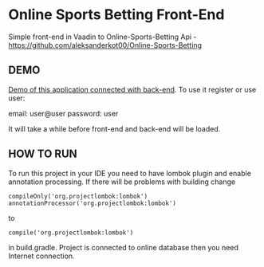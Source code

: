 # Online Sports Betting Front-End
Simple front-end in Vaadin to Online-Sports-Betting Api - https://github.com/aleksanderkot00/Online-Sports-Betting

## DEMO

[Demo of this application connected with back-end](https://osb-front.herokuapp.com/). To use it register or use user:

email: user@user
password: user

It will take a while before front-end and back-end will be loaded.

## HOW TO RUN

To run this project in your IDE you need to have lombok plugin and enable annotation processing. If there will be problems with building change 
```
compileOnly('org.projectlombok:lombok')
annotationProcessor('org.projectlombok:lombok')
```
to
```
compile('org.projectlombok:lombok')
```
in build.gradle. Project is connected to online database then you need Internet connection.


